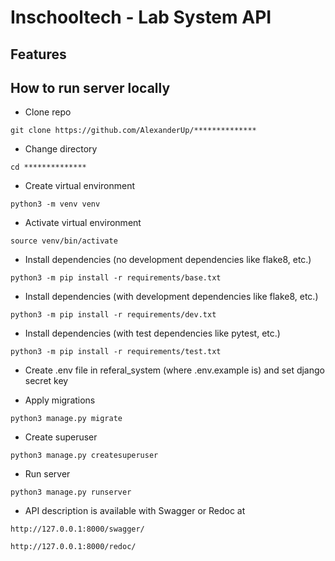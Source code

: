 # Inschooltech - Lab System API

## Features


## How to run server locally

- Clone repo

```git clone https://github.com/AlexanderUp/**************```

- Change directory

```cd **************```

- Create virtual environment

```python3 -m venv venv```

- Activate virtual environment

```source venv/bin/activate```

- Install dependencies (no development dependencies like flake8, etc.)

```python3 -m pip install -r requirements/base.txt```

- Install dependencies (with development dependencies like flake8, etc.)

```python3 -m pip install -r requirements/dev.txt```

- Install dependencies (with test dependencies like pytest, etc.)

```python3 -m pip install -r requirements/test.txt```

- Create .env file in referal_system (where .env.example is) and set django secret key

- Apply migrations

```python3 manage.py migrate```

- Create superuser

```python3 manage.py createsuperuser```

- Run server

```python3 manage.py runserver```

- API description is available with Swagger or Redoc at

```http://127.0.0.1:8000/swagger/```

```http://127.0.0.1:8000/redoc/```
